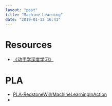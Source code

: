 ```yaml
---
layout: "post"
title: "Machine Learning"
date: "2019-01-13 16:41"
---
```


# Resources
- [《动手学深度学习》](http://zh.gluon.ai/index.html)

# PLA

- [PLA-RedstoneWill/MachineLearningInAction](https://github.com/RedstoneWill/MachineLearningInAction/blob/master/Perceptron%20Linear%20Algorithm/PLA.ipynb)
-
